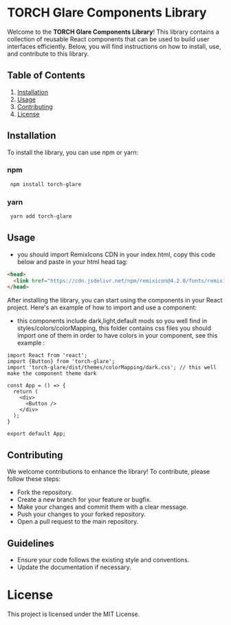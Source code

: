# TORCH Glare Components Library 

Welcome to the **TORCH Glare Components Library**! This library contains a collection of reusable React components that can be used to build user interfaces efficiently. Below, you will find instructions on how to install, use, and contribute to this library.

## Table of Contents

1. [Installation](#installation)
2. [Usage](#usage)
4. [Contributing](#contributing)
5. [License](#license)

## Installation

To install the library, you can use npm or yarn:

### npm
```bash
 npm install torch-glare
```

### yarn

```bash
 yarn add torch-glare
```

## Usage

- you should import RemixIcons CDN in your index.html, copy this code below and paste in your html head tag:

```html
<head>
  <link href="https://cdn.jsdelivr.net/npm/remixicon@4.2.0/fonts/remixicon.css" rel="stylesheet" />
</head>
```

After installing the library, you can start using the components in your React project. Here's an example of how to import and use a component:

- this components include dark,light,default mods so you well find in styles/colors/colorMapping, this folder contains css files you should import one of them in order to have colors in your component, see this example :


```tsx
import React from 'react';
import {Button} from 'torch-glare';
import 'torch-glare/dist/themes/colorMapping/dark.css'; // this well make the component theme dark

const App = () => {
  return (
    <div>
      <Button />
    </div>
  );
}

export default App;
```

## Contributing

We welcome contributions to enhance the library! To contribute, please follow these steps:

- Fork the repository.
- Create a new branch for your feature or bugfix.
- Make your changes and commit them with a clear message.
- Push your changes to your forked repository.
- Open a pull request to the main repository.

## Guidelines

- Ensure your code follows the existing style and conventions.
- Update the documentation if necessary.

# License
This project is licensed under the MIT License. 